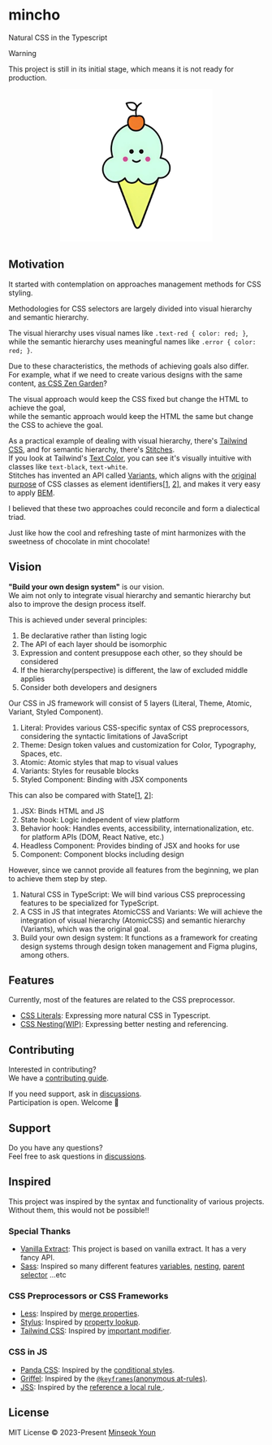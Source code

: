 # mincho
Natural CSS in the Typescript

> [!WARNING]
> This project is still in its initial stage, which means it is not ready for production.

<p align="center">
  <img src="./assets/logo.png" alt="logo" width="300" height="300">
</p>

## Motivation

It started with contemplation on approaches management methods for CSS styling.

Methodologies for CSS selectors are largely divided into visual hierarchy and semantic hierarchy.

The visual hierarchy uses visual names like `.text-red { color: red; }`,  
while the semantic hierarchy uses meaningful names like `.error { color: red; }`.

Due to these characteristics, the methods of achieving goals also differ.  
For example, what if we need to create various designs with the same content, [as CSS Zen Garden](https://csszengarden.com/pages/alldesigns/)?

The visual approach would keep the CSS fixed but change the HTML to achieve the goal,  
while the semantic approach would keep the HTML the same but change the CSS to achieve the goal.

As a practical example of dealing with visual hierarchy, there's [Tailwind CSS](https://tailwindcss.com/), and for semantic hierarchy, there's [Stitches](https://stitches.dev/).  
If you look at Tailwind's [Text Color](https://tailwindcss.com/docs/text-color), you can see it's visually intuitive with classes like `text-black`, `text-white`.  
Stitches has invented an API called [Variants](https://stitches.dev/docs/variants), which aligns with the [original purpose](https://www.w3.org/QA/Tips/goodclassnames) of CSS classes as element identifiers[[1](https://www.w3.org/TR/html401/struct/global.html#h-7.5.2), [2](https://html.spec.whatwg.org/multipage/dom.html#classes)], and makes it very easy to apply [BEM](https://getbem.com/).

I believed that these two approaches could reconcile and form a dialectical triad.

Just like how the cool and refreshing taste of mint harmonizes with the sweetness of chocolate in mint chocolate!

## Vision

**"Build your own design system"** is our vision.  
We aim not only to integrate visual hierarchy and semantic hierarchy but also to improve the design process itself.

This is achieved under several principles:
1. Be declarative rather than listing logic
2. The API of each layer should be isomorphic
3. Expression and content presuppose each other, so they should be considered
4. If the hierarchy(perspective) is different, the law of excluded middle applies
5. Consider both developers and designers

Our CSS in JS framework will consist of 5 layers (Literal, Theme, Atomic, Variant, Styled Component).
1. Literal: Provides various CSS-specific syntax of CSS preprocessors, considering the syntactic limitations of JavaScript
2. Theme: Design token values and customization for Color, Typography, Spaces, etc.
3. Atomic: Atomic styles that map to visual values
4. Variants: Styles for reusable blocks
5. Styled Component: Binding with JSX components

This can also be compared with State[[1](https://react-spectrum.adobe.com/architecture.html), [2](https://www.adebayosegun.com/blog/the-future-of-chakra-ui)]:
1. JSX: Binds HTML and JS
2. State hook: Logic independent of view platform
3. Behavior hook: Handles events, accessibility, internationalization, etc. for platform APIs (DOM, React Native, etc.)
4. Headless Component: Provides binding of JSX and hooks for use
5. Component: Component blocks including design

However, since we cannot provide all features from the beginning, we plan to achieve them step by step.
1. Natural CSS in TypeScript: We will bind various CSS preprocessing features to be specialized for TypeScript.
2. A CSS in JS that integrates AtomicCSS and Variants: We will achieve the integration of visual hierarchy (AtomicCSS) and semantic hierarchy (Variants), which was the original goal.
3. Build your own design system: It functions as a framework for creating design systems through design token management and Figma plugins, among others.

## Features

Currently, most of the features are related to the CSS preprocessor.

- [CSS Literals](https://github.com/mincho-js/working-group/blob/main/text/000-css-literals.md): Expressing more natural CSS in Typescript.
- [CSS Nesting(WIP)](https://github.com/mincho-js/working-group/blob/main/text/001-css-nesting.md): Expressing better nesting and referencing.

## Contributing

Interested in contributing?  
We have a [contributing guide](./CONTRIBUTING.md).

If you need support, ask in [discussions](https://github.com/mincho-js/mincho/discussions).  
Participation is open. Welcome :hugs:

## Support

Do you have any questions?  
Feel free to ask questions in [discussions](https://github.com/mincho-js/mincho/discussions).

## Inspired

This project was inspired by the syntax and functionality of various projects.  
Without them, this would not be possible!!

### Special Thanks

- [Vanilla Extract](https://vanilla-extract.style/): This project is based on vanilla extract. It has a very fancy API.
- [Sass](https://sass-lang.com/): Inspired so many different features [variables](https://sass-lang.com/documentation/variables/), [nesting](https://sass-lang.com/documentation/style-rules/declarations/#nesting), [parent selector](https://sass-lang.com/documentation/style-rules/parent-selector/) ...etc

### CSS Preprocessors or CSS Frameworks
- [Less](https://lesscss.org/): Inspired by [merge properties](https://lesscss.org/features/#merge-feature).
- [Stylus](https://stylus-lang.com): Inspired by  [property lookup](https://stylus-lang.com/docs/variables.html#property-lookup).
- [Tailwind CSS](https://tailwindcss.com): Inspired by [important modifier](https://tailwindcss.com/docs/configuration#important-modifier).

### CSS in JS
- [Panda CSS](https://panda-css.com/): Inspired by the [conditional styles](https://panda-css.com/docs/concepts/conditional-styles).
- [Griffel](https://griffel.js.org): Inspired by the [`@keyframes`(anonymous at-rules)](https://griffel.js.org/react/api/make-styles/#keyframes-animations).
- [JSS](https://cssinjs.org): Inspired by the [reference a local rule ](https://cssinjs.org/jss-plugin-nested/?v=v10.10.0#use-rulename-to-reference-a-local-rule-within-the-same-style-sheet).

## License

MIT License © 2023-Present [Minseok Youn](https://github.com/black7375)
